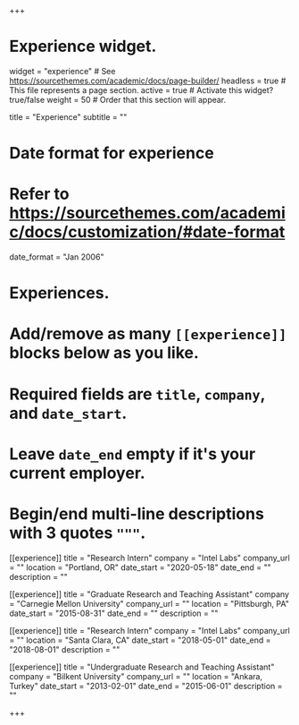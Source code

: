 +++
# Experience widget.
widget = "experience"  # See https://sourcethemes.com/academic/docs/page-builder/
headless = true  # This file represents a page section.
active = true  # Activate this widget? true/false
weight = 50  # Order that this section will appear.

title = "Experience"
subtitle = ""

# Date format for experience
#   Refer to https://sourcethemes.com/academic/docs/customization/#date-format
date_format = "Jan 2006"

# Experiences.
#   Add/remove as many `[[experience]]` blocks below as you like.
#   Required fields are `title`, `company`, and `date_start`.
#   Leave `date_end` empty if it's your current employer.
#   Begin/end multi-line descriptions with 3 quotes `"""`.
[[experience]]
  title = "Research Intern"
  company = "Intel Labs"
  company_url = ""
  location = "Portland, OR"
  date_start = "2020-05-18"
  date_end = ""
  description = ""

[[experience]]
  title = "Graduate Research and Teaching Assistant"
  company = "Carnegie Mellon University"
  company_url = ""
  location = "Pittsburgh, PA"
  date_start = "2015-08-31"
  date_end = ""
  description = ""
  

[[experience]]
  title = "Research Intern"
  company = "Intel Labs"
  company_url = ""
  location = "Santa Clara, CA"
  date_start = "2018-05-01"
  date_end = "2018-08-01"
  description = ""
  
[[experience]]
  title = "Undergraduate Research and Teaching Assistant"
  company = "Bilkent University"
  company_url = ""
  location = "Ankara, Turkey"
  date_start = "2013-02-01"
  date_end = "2015-06-01"
  description = ""

+++
